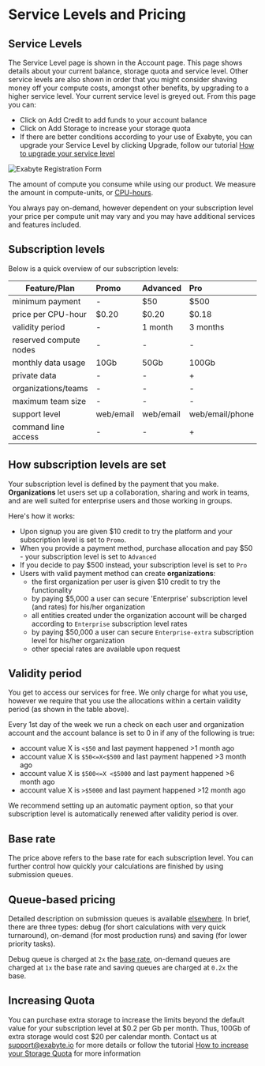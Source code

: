 # Service Levels and Pricing

## Service Levels
The Service Level page is shown in the Account page. This page shows details about your current balance, storage quota and service level. Other service levels are also shown in order that you might consider shaving money off your compute costs, amongst other benefits, by upgrading to a higher service level. Your current service level is greyed out. From this page you can:

+ Click on Add Credit to add funds to your account balance
+ Click on Add Storage to increase your storage quota
+ If there are better conditions according to your use of Exabyte, you can upgrade your Service Level by clicking Upgrade, follow our tutorial [How to upgrade your service level](how-to-upgrade-your-service-level.md)

![Exabyte Registration Form](/images/UserServiceLevel.png "User Service Level")

The amount of compute you consume while using our product. We measure the amount in compute-units, or [CPU-hours](https://en.wikipedia.org/wiki/CPU_time).

You always pay on-demand, however dependent on your subscription level your price per compute unit may vary and you may have additional services and features included.

## Subscription levels

Below is a quick overview of our subscription levels:

| Feature/Plan             |  Promo      | Advanced           | Pro              | Enterprise        |  Enterprise-extra    |
| -------------            |:----------- |:-------------      |:-------------    |:-------------     |:-------------
| minimum payment          |  -          | $50                | $500               | $5,000             | $50,000             |
| price per CPU-hour       |  $0.20      | $0.20              | $0.18              | $0.15              | $0.10               |
| validity period          |  -          | 1 month            | 3 months           | 6 months           | 12 months           |
| reserved compute nodes   |  -          | -                  | -                  | +                  | +                   |
| monthly data usage       |  10Gb       | 50Gb               | 100Gb              | 500Gb              | 5Tb                 |
| private data             |  -          | -                  | +                  | +                  | +                   |
| organizations/teams      |  -          | -                  | -                  | +                  | +                   |
| maximum team size        |  -          | -                  | -                  | 5                  | 15                  |
| support level            |  web/email  | web/email          | web/email/phone    | web/email/phone    | web/mail/email/personal
| command line access      |  -          | -                  | +                  | +                  | +


## How subscription levels are set

Your subscription level is defined by the payment that you make. **Organizations** let users set up a collaboration, sharing and work in teams, and are well suited for enterprise users and those working in groups.

Here's how it works:

- Upon signup you are given $10 credit to try the platform and your subscription level is set to `Promo`.
- When you provide a payment method, purchase allocation and pay $50 - your subscription level is set to `Advanced`
- If you decide to pay $500 instead, your subscription level is set to `Pro`
- Users with valid payment method can create **organizations**:
    - the first organization per user is given $10 credit to try the functionality
    - by paying $5,000 a user can secure 'Enterprise' subscription level (and rates) for his/her organization
    - all entities created under the organization account will be charged according to `Enterprise` subscription level rates
    - by paying $50,000 a user can secure `Enterprise-extra` subscription level for his/her organization
    - other special rates are available upon request


## Validity period

You get to access our services for free. We only charge for what you use, however we require that you use the allocations within a certain validity period (as shown in the table above).

Every 1st day of the week we run a check on each user and organization account and the account balance is set to 0 in if any of the following is true:

- account value X is `<$50` and last payment happened >1 month ago
- account value X is `$50<=X<$500` and last payment happened >3 month ago
- account value X is `$500<=X <$5000` and last payment happened >6 month ago
- account value X is `>$5000` and last payment happened >12 month ago

We recommend setting up an automatic payment option, so that your subscription level is automatically renewed after validity period is over.

## Base rate

The price above refers to the base rate for each subscription level. You can further control how quickly your calculations are finished by using submission queues.

## Queue-based pricing

Detailed description on submission queues is available [elsewhere](../compute/queues.md). In brief, there are three types: debug (for short calculations with very quick turnaround), on-demand (for most production runs) and saving (for lower priority tasks).

Debug queue is charged at `2x` the [base rate](/billing/accounts-and-billing#pricing.md), on-demand queues are charged at `1x` the base rate and saving queues are charged at `0.2x` the base.

## Increasing Quota

You can purchase extra storage to increase the limits beyond the default value for your subscription level at $0.2 per Gb per month. Thus, 100Gb of extra storage would cost $20 per calendar month. Contact us at support@exabyte.io for more details or follow the tutorial [How to increase your Storage Quota](/billing/how-to-add-storage.md) for more information
